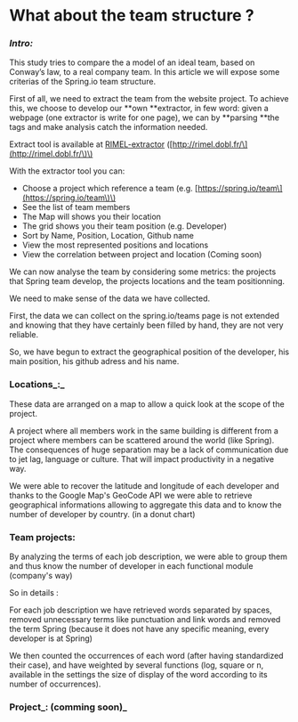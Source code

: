 # What about the team structure ?

### _Intro:_

This study tries to compare the a  model of an ideal team, based on Conway’s law, to a real company team. In this article we will expose some criterias of the Spring.io team structure.

First of all, we need to extract the team from the website project. To achieve this, we choose to develop our **own **extractor, in few word: given a webpage \(one extractor is write for one page\), we can by **parsing **the tags and make analysis catch the information needed.

Extract tool is available at [RIMEL-extractor](http://rimel.dobl.fr/) \([http://rimel.dobl.fr/\](http://rimel.dobl.fr/\)\)

With the extractor tool you can:

* Choose a project which reference a team \(e.g. [https://spring.io/team\](https://spring.io/team\)\)
* See the list of team members
* The Map will shows you their location
* The grid shows you their team position \(e.g. Developer\)
* Sort by Name, Position, Location, Github name
* View the most represented positions and locations
* View the correlation between project and location \(Coming soon\)

We can now analyse the team by considering some metrics: the projects that Spring team develop, the projects locations and the team positionning.



We need to make sense of the data we have collected.

First, the data we can collect on the spring.io/teams page is not extended and knowing that they have certainly been filled by hand, they are not very reliable.

So, we have begun to extract the geographical position of the developer, his main position, his github adress and his name.



### Locations_:_

These data are arranged on a map to allow a quick look at the scope of the project.

A project where all members work in the same building is different from a project where members can be scattered around the world \(like Spring\).   
The consequences of huge separation may be a lack of communication due to jet lag, language or culture. That will impact productivity in a negative way.

We were able to recover the latitude and longitude of each developer and thanks to the Google Map's GeoCode API we were able to retrieve geographical informations allowing to aggregate this data and to know the number of developer by country. \(in a donut chart\)

### Team projects:

By analyzing the terms of each job description, we were able to group them and thus know the number of developer in each functional module \(company's way\)

So in details :

For each job description we have retrieved words separated by spaces, removed unnecessary terms like punctuation and link words and removed the term Spring \(because it does not have any specific meaning, every developer is at Spring\)

We then counted the occurrences of each word \(after having standardized their case\), and have weighted by several functions \(log, square or n, available in the settings the size of display of the word according to its number of occurrences\).

### Project_: \(comming soon\)_











